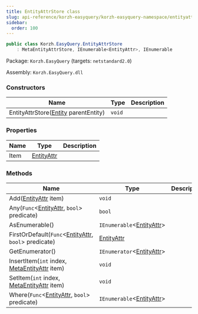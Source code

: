 ```yaml
---
title: EntityAttrStore class
slug: api-reference/korzh-easyquery/korzh-easyquery-namespace/entityattrstore-class
sidebar:
  order: 100
---
```


```csharp
public class Korzh.EasyQuery.EntityAttrStore
    : MetaEntityAttrStore, IEnumerable<EntityAttr>, IEnumerable

```
Package: `Korzh.EasyQuery` (targets: `netstandard2.0`)

Assembly: `Korzh.EasyQuery.dll`

### Constructors

| Name | Type | Description | 
| --- | --- | --- | 
| EntityAttrStore([Entity](/easyquery/docs/api-reference/korzh-easyquery/korzh-easyquery-namespace/entity-class) parentEntity) | `void` |  | 


### Properties

| Name | Type | Description | 
| --- | --- | --- | 
| Item | [EntityAttr](/easyquery/docs/api-reference/korzh-easyquery/korzh-easyquery-namespace/entityattr-class) |  | 


### Methods

| Name | Type | Description | 
| --- | --- | --- | 
| Add([EntityAttr](/easyquery/docs/api-reference/korzh-easyquery/korzh-easyquery-namespace/entityattr-class) item) | `void` |  | 
| Any(`Func`&lt;[EntityAttr](/easyquery/docs/api-reference/korzh-easyquery/korzh-easyquery-namespace/entityattr-class), `bool`&gt; predicate) | `bool` |  | 
| AsEnumerable() | `IEnumerable`&lt;[EntityAttr](/easyquery/docs/api-reference/korzh-easyquery/korzh-easyquery-namespace/entityattr-class)&gt; |  | 
| FirstOrDefault(`Func`&lt;[EntityAttr](/easyquery/docs/api-reference/korzh-easyquery/korzh-easyquery-namespace/entityattr-class), `bool`&gt; predicate) | [EntityAttr](/easyquery/docs/api-reference/korzh-easyquery/korzh-easyquery-namespace/entityattr-class) |  | 
| GetEnumerator() | `IEnumerator`&lt;[EntityAttr](/easyquery/docs/api-reference/korzh-easyquery/korzh-easyquery-namespace/entityattr-class)&gt; |  | 
| InsertItem(`int` index, [MetaEntityAttr](/easyquery/docs/api-reference/easydata-core/easydata-namespace/metaentityattr-class) item) | `void` |  | 
| SetItem(`int` index, [MetaEntityAttr](/easyquery/docs/api-reference/easydata-core/easydata-namespace/metaentityattr-class) item) | `void` |  | 
| Where(`Func`&lt;[EntityAttr](/easyquery/docs/api-reference/korzh-easyquery/korzh-easyquery-namespace/entityattr-class), `bool`&gt; predicate) | `IEnumerable`&lt;[EntityAttr](/easyquery/docs/api-reference/korzh-easyquery/korzh-easyquery-namespace/entityattr-class)&gt; |  |
